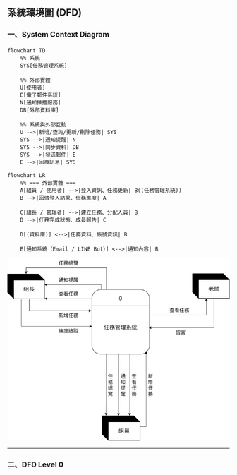 ## 系統環境圖 (DFD)
### 一、System Context Diagram
```mermaid
flowchart TD
    %% 系統
    SYS[任務管理系統]

    %% 外部實體
    U[使用者] 
    E[電子郵件系統]
    N[通知推播服務]
    DB[外部資料庫]

    %% 系統與外部互動
    U -->|新增/查詢/更新/刪除任務| SYS
    SYS -->|通知提醒| N
    SYS -->|同步資料| DB
    SYS -->|發送郵件| E
    E -->|回覆訊息| SYS
```
```mermaid
flowchart LR
    %% === 外部實體 ===
    A[組員 / 使用者] -->|登入資訊、任務更新| B((任務管理系統))
    B -->|回傳登入結果、任務進度| A

    C[組長 / 管理者] -->|建立任務、分配人員| B
    B -->|任務完成狀態、成員報告| C

    D[(資料庫)] <-->|任務資料、帳號資訊| B

    E[通知系統（Email / LINE Bot）] <-->|通知內容| B
```
![系統環境圖](系統環境圖.png)

---
### 二、DFD Level 0
